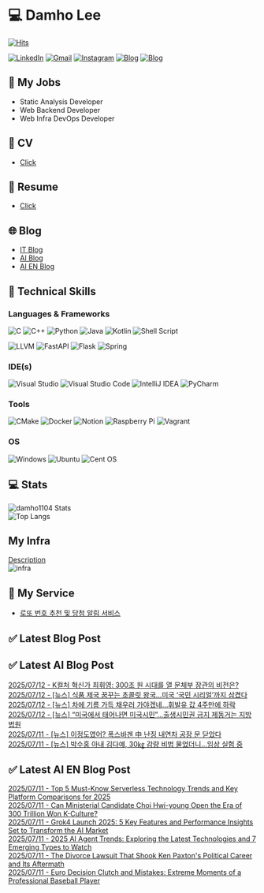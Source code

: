 
# 💻 Damho Lee

[![Hits](https://hits.seeyoufarm.com/api/count/incr/badge.svg?url=https%3A%2F%2Fgithub.com%2Fdamho1104&count_bg=%233D9CC8&title_bg=%23555555&icon=&icon_color=%23E7E7E7&title=hits&edge_flat=false)](https://hits.seeyoufarm.com)  

[![LinkedIn](https://img.shields.io/badge/Linkedin-%230077B5.svg?style=flat&logo=linkedin&logoColor=white)](https://www.linkedin.com/in/damho1104/)
[![Gmail](https://img.shields.io/badge/Gmail-D14836?style=flat&logo=gmail&logoColor=white)](mailto:damho1104@gmail.com)
[![Instagram](https://img.shields.io/badge/Instargram-%23E4405F.svg?style=flat&logo=Instagram&logoColor=white)](https://www.instagram.com/damho1104/)
[![Blog](https://img.shields.io/badge/Blog-%23000000.svg?style=flat&logo=Tistory&logoColor=white)](https://dmomo.co.kr/)
[![Blog](https://img.shields.io/badge/Blog-%23000000.svg?style=flat&logo=WordPress&logoColor=white)](https://blog.ai.dmomo.co.kr/)

## 📃 My Jobs
- Static Analysis Developer
- Web Backend Developer
- Web Infra DevOps Developer

## 📰 CV
- [Click](https://resume.dmomo.net/damho.lee/resume)  

## 📘 Resume
- [Click](https://damho1104.notion.site/8af3191b9815406d95708d9a0cea5a9e)  

## 🌐 Blog
- [IT Blog](https://dmomo.co.kr/)
- [AI Blog](https://blog.ai.dmomo.co.kr/)
- [AI EN Blog](https://ai.trend.dmomo.co.kr/)

## 💪 Technical Skills
### Languages & Frameworks
![C](https://img.shields.io/badge/c-%2300599C.svg?style=flat&logo=c&logoColor=white)
![C++](https://img.shields.io/badge/c++-%2300599C.svg?style=flat&logo=c%2B%2B&logoColor=white)
![Python](https://img.shields.io/badge/Python-3776AB.svg?&style=flat&logo=Python&logoColor=white)
![Java](https://img.shields.io/badge/java-%23ED8B00.svg?style=flat&logo=openjdk&logoColor=white)
![Kotlin](https://img.shields.io/badge/Kotlin-%237F52FF.svg?style=flat&logo=Kotlin&logoColor=white)
![Shell Script](https://img.shields.io/badge/Shell_script-%23121011.svg?style=flat&logo=gnu-bash&logoColor=white)  
  
![LLVM](https://img.shields.io/badge/LLVM/Clang-000B1D.svg?&style=flat&logo=LLVM&logoColor=white)
![FastAPI](https://img.shields.io/badge/FastAPI-005571?style=flat&logo=fastapi)
![Flask](https://img.shields.io/badge/Flask-%23000.svg?style=flat&logo=flask&logoColor=white)
![Spring](https://img.shields.io/badge/Springboot-%236DB33F.svg?style=flat&logo=spring&logoColor=white)
  
  
### IDE(s)
![Visual Studio](https://img.shields.io/badge/Visual%20Studio-5C2D91.svg?style=flat&logo=visual-studio&logoColor=white) 
![Visual Studio Code](https://img.shields.io/badge/Visual%20Studio%20Code-0078d7.svg?style=flat&logo=visual-studio-code&logoColor=white)
![IntelliJ IDEA](https://img.shields.io/badge/IntelliJIDEA-000000.svg?style=flat&logo=intellij-idea&logoColor=white) 
![PyCharm](https://img.shields.io/badge/PyCharm-143?style=flat&logo=pycharm&logoColor=black&color=black&labelColor=green) 


### Tools
![CMake](https://img.shields.io/badge/CMake-%23008FBA.svg?style=flat&logo=cmake&logoColor=white)
![Docker](https://img.shields.io/badge/docker-%230db7ed.svg?style=flat&logo=docker&logoColor=white)
![Notion](https://img.shields.io/badge/Notion-%23000000.svg?style=flat&logo=notion&logoColor=white)
![Raspberry Pi](https://img.shields.io/badge/-RaspberryPi-C51A4A?style=flat&logo=Raspberry-Pi)
![Vagrant](https://img.shields.io/badge/Vagrant-%231563FF.svg?style=flat&logo=vagrant&logoColor=white)


### OS
![Windows](https://img.shields.io/badge/Windows-0078D6?style=flat&logo=windows&logoColor=white)
![Ubuntu](https://img.shields.io/badge/Ubuntu-E95420?style=flat&logo=ubuntu&logoColor=white)
![Cent OS](https://img.shields.io/badge/Cent%20OS-002260?style=flat&logo=centos&logoColor=F0F0F0)


## :computer: Stats
![damho1104 Stats](https://github-readme-stats.vercel.app/api?username=damho1104&hide=issues&show_icons=true&show=prs_merged,prs_merged_percentage&theme=chartreuse-dark)  
![Top Langs](https://github-readme-stats.vercel.app/api/top-langs/?username=damho1104&layout=compact&theme=chartreuse-dark)


## My Infra
[Description](https://dmomo.co.kr/444)  
![infra](https://nextcloud.dmomo.net/apps/files_sharing/publicpreview/EtWDB9RaEXyf4FT?file=/&fileId=142416&x=6016&y=3384&a=true&etag=eee0bc0c4308201c786211582fdbc678)  





## 📣 My Service
- [로또 번호 추천 및 당첨 알림 서비스](https://lotto.dmomo.co.kr/)  


## ✅ Latest Blog Post


## ✅ Latest AI Blog Post
[2025/07/12 - K컬처 혁신가 최휘영: 300조 원 시대를 열 문체부 장관의 비전은?](https://blog.ai.dmomo.co.kr/trend/5625) <br/>
[2025/07/12 - [뉴스] 식품 제국 꿈꾸는 초콜릿 왕국…미국 ‘국민 시리얼’까지 삼켰다](https://blog.ai.dmomo.co.kr/news/5620) <br/>
[2025/07/12 - [뉴스] 차에 기름 가득 채우러 가야겠네…휘발유 값 4주만에 하락](https://blog.ai.dmomo.co.kr/news/5617) <br/>
[2025/07/12 - [뉴스] “미국에서 태어나면 미국시민”…출생시민권 금지 제동거는 지방법원](https://blog.ai.dmomo.co.kr/news/5614) <br/>
[2025/07/11 - [뉴스] 이정도였어? 폭스바겐 中 난징 내연차 공장 문 닫았다](https://blog.ai.dmomo.co.kr/news/5611) <br/>
[2025/07/11 - [뉴스] 박수홍 아내 김다예, 30㎏ 감량 비법 물었더니…임상 실험 중](https://blog.ai.dmomo.co.kr/news/5608) <br/>

## ✅ Latest AI EN Blog Post
[2025/07/11 - Top 5 Must-Know Serverless Technology Trends and Key Platform Comparisons for 2025](https://ai.trend.dmomo.co.kr/2025/07/top-5-must-know-serverless-technology.html) <br/>
[2025/07/11 - Can Ministerial Candidate Choi Hwi-young Open the Era of 300 Trillion Won K-Culture?](https://ai.trend.dmomo.co.kr/2025/07/can-ministerial-candidate-choi-hwi.html) <br/>
[2025/07/11 - Grok4 Launch 2025: 5 Key Features and Performance Insights Set to Transform the AI Market](https://ai.trend.dmomo.co.kr/2025/07/grok4-launch-2025-5-key-features-and.html) <br/>
[2025/07/11 - 2025 AI Agent Trends: Exploring the Latest Technologies and 7 Emerging Types to Watch](https://ai.trend.dmomo.co.kr/2025/07/2025-ai-agent-trends-exploring-latest.html) <br/>
[2025/07/11 - The Divorce Lawsuit That Shook Ken Paxton's Political Career and Its Aftermath](https://ai.trend.dmomo.co.kr/2025/07/the-divorce-lawsuit-that-shook-ken.html) <br/>
[2025/07/11 - Euro Decision Clutch and Mistakes: Extreme Moments of a Professional Baseball Player](https://ai.trend.dmomo.co.kr/2025/07/euro-decision-clutch-and-mistakes.html) <br/>
